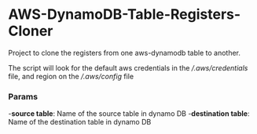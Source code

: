 # AWS-DynamoDB-Table-Registers-Cloner

Project to clone the registers from one aws-dynamodb table to another.

The script will look for the default aws credentials in the */.aws/credentials* file, and region on the */.aws/config* file
### Params

-**source table**: Name of the source table in dynamo DB
-**destination table**: Name of the destination table in dynamo DB